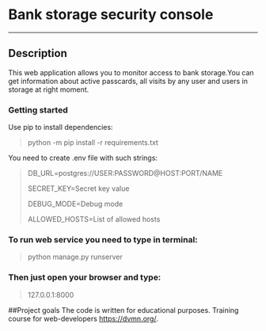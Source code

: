 # Bank storage security console
***
## Description

This web application allows you to monitor access to bank storage.You can get information about active passcards, all visits by any user and users in storage at right moment. 

### Getting started

Use pip to install dependencies:
>python -m pip install -r requirements.txt

You need to create .env file with such strings:

>DB_URL=postgres://USER:PASSWORD@HOST:PORT/NAME
> 
>SECRET_KEY=Secret key value
> 
>DEBUG_MODE=Debug mode
> 
>ALLOWED_HOSTS=List of allowed hosts

### To run web service you need to type in terminal:
>python manage.py runserver

### Then just open your browser and type:
>127.0.0.1:8000

##Project goals
The code is written for educational purposes. Training course for web-developers https://dvmn.org/.